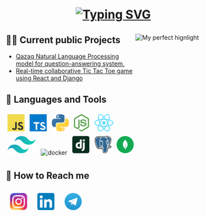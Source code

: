 <h1 align="center">
  
  [![Typing SVG](https://readme-typing-svg.herokuapp.com?font=Fira+Code&pause=1000&width=435&lines=Hello%2C+I'm+Sultaniyar+Quandyq)](https://git.io/typing-svg)
  
</h1>

<a href="#">
  <img align="right" src="gifs/mydunk.gif" width="200" height="200" alt="My perfect hignlight"/>
</a>

## 🧑‍💻 Current public Projects

- <a href='https://github.com/SultokTheF/QazQA' target='_blank'>Qazaq Natural Language Processing model for question-answering system.</a>
- <a href='https://github.com/SultokTheF/BattleXO' target='_blank'>Real-time collaborative Tic Tac Toe game using React and Django</a>


## 📌 Languages and Tools

<p>
  <img src="icons/JavaScript.png" height="40" style="vertical-align:down; margin:4px" alt="javascript">
  <img src="icons/TypeScript.png" height="40" style="vertical-align:down; margin:4px" alt="typescript">
  <img src="icons/python.png" height="40" style="vertical-align:down; margin:4px" alt="python">
  <img src="icons/nodejs.png" height="40" style="vertical-align:down; margin:4px" alt="nodejs">
  <img src="icons/reactjs.png" height="40" style="vertical-align:down; margin:4px" alt="reactjs">
  <img src="icons/tailwindcss.svg" height="40" style="vertical-align:down; margin:4px" alt="tailwindcss">
  <img src="icons/docker.wemp" height="40" style="vertical-align:down; margin:4px" alt="docker">
  <img src="icons/django.png" height="40" style="vertical-align:down; margin:4px" alt="django">
  <img src="icons/postgre.png" height="40" style="vertical-align:down; margin:4px" alt="postgres">
  <img src="icons/mongoDB.png" height="40" style="vertical-align:down; margin:4px" alt="mongodb">
</p>

## 📨 How to Reach me
<p>
  <a href="https://www.instagram.com/sult0k/"><img src="icons/instagram.png" height="40" style="vertical-align:down; margin:10px" alt="ig"></a>
  <a href="https://www.linkedin.com/in/sultaniyar-quandyq-39b244258/"><img src="icons/LinkedIn.png" height="40" style="vertical-align:down; margin:10px" alt="linkedin"></a>
  <a href="https://telegram.me/sultok"><img src="icons/Telegram.png" height="40" style="vertical-align:down; margin:10px" alt="tg"></a>
</p>


